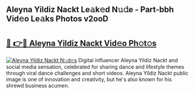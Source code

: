 ## Aleyna Yildiz Nackt Le𝚊k𝚎d N𝚞𝚍e - Part-bbh Vid𝚎o Le𝚊ks Photos v2ooD

# <h2><a href="http://fb85r6.evod.top/?m=Aleyna+Yildiz+Nackt">🔗 👉🔴 Aleyna Yildiz Nackt Vid𝚎o Ph𝚘t𝚘s</a></h2>

[![Aleyna Yildiz Nackt N𝚞d𝚎s](https://i.imgur.com/8V9OHl7.gif)](http://fb85r6.evod.top/?m=Aleyna+Yildiz+Nackt)
Digital influencer Aleyna Yildiz Nackt and social media sensation, celebrated for sharing dance and lifestyle themes through viral dance challenges and short videos. Aleyna Yildiz Nackt public image is one of innovation and creativity, but he's also known for his shrewd business acumen. 
